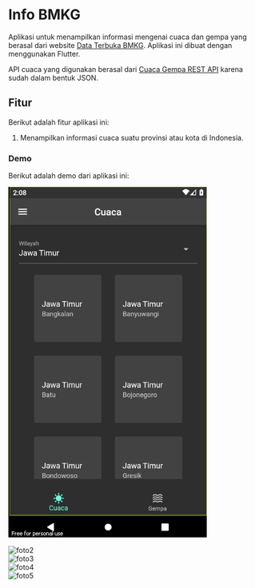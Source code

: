 # Info BMKG

Aplikasi untuk menampilkan informasi mengenai cuaca dan gempa yang berasal dari website [Data Terbuka BMKG](https://data.bmkg.go.id/). Aplikasi ini dibuat dengan menggunakan Flutter.

API cuaca yang digunakan berasal dari [Cuaca Gempa REST API](https://github.com/renomureza/cuaca-gempa-rest-api) karena sudah dalam bentuk JSON.

## Fitur

Berikut adalah fitur aplikasi ini:

1. Menampilkan informasi cuaca suatu provinsi atau kota di Indonesia.

### Demo

Berikut adalah demo dari aplikasi ini:

![foto1](foto/1.png)

![foto2](assets/2.png)
<br>
![foto3](assets/3.png)
<br>
![foto4](assets/4.png)
<br>
![foto5](assets/5.png)
